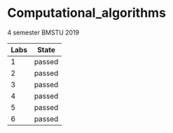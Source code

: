 # Computational_algorithms
4 semester BMSTU 2019
 

| Labs | State |
| --- | --- |
| 1 | passed |
| 2 | passed |
| 3 | passed |
| 4 | passed |
| 5 | passed |
| 6 | passed |

